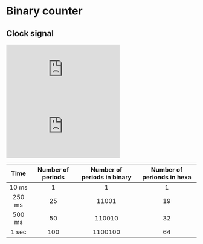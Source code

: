 # Binary counter

## Clock signal
![fclk](https://latex.codecogs.com/gif.latex?f_c_l_k%20%3D%2010kHz)
![Tclk](https://latex.codecogs.com/gif.latex?T_c_l_k%20%3D%20%7B%7D%5Cfrac%7B1%7D%7Bf_c_l_k%7D%20%3D%20%7B%7D%5Cfrac%7B1%7D%7B10000%7D%20%3D%200.0001)

| **Time** | **Number of periods** | **Number of periods in binary** | **Number of perionds in hexa** |
| :-: | :-: | :-: | :-: |
| 10 ms | 1 | 1 | 1 |
| 250 ms | 25 | 11001 | 19 |
| 500 ms | 50 | 110010 | 32 |
| 1 sec | 100 | 1100100 | 64 |



